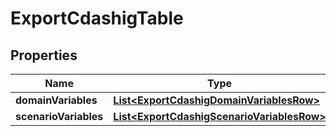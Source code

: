 

# ExportCdashigTable

## Properties

Name | Type | Description | Notes
------------ | ------------- | ------------- | -------------
**domainVariables** | [**List&lt;ExportCdashigDomainVariablesRow&gt;**](ExportCdashigDomainVariablesRow.md) |  |  [optional]
**scenarioVariables** | [**List&lt;ExportCdashigScenarioVariablesRow&gt;**](ExportCdashigScenarioVariablesRow.md) |  |  [optional]




